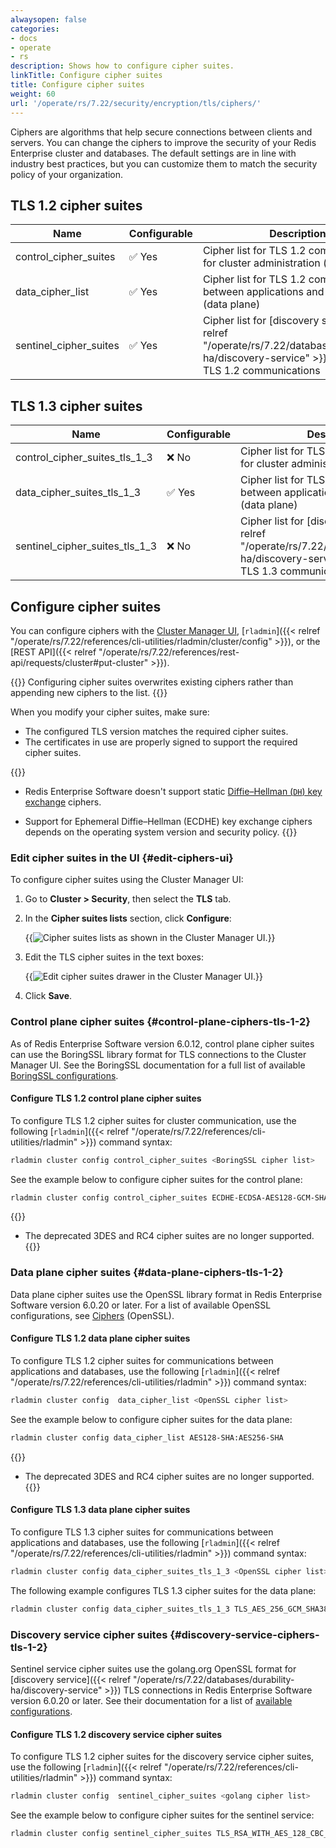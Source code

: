```yaml
---
alwaysopen: false
categories:
- docs
- operate
- rs
description: Shows how to configure cipher suites.
linkTitle: Configure cipher suites
title: Configure cipher suites
weight: 60
url: '/operate/rs/7.22/security/encryption/tls/ciphers/'
---
```


Ciphers are algorithms that help secure connections between clients and servers. You can change the ciphers to improve the security of your Redis Enterprise cluster and databases. The default settings are in line with industry best practices, but you can customize them to match the security policy of your organization.

## TLS 1.2 cipher suites

| Name | Configurable | Description |
|------------|--------------|-------------|
| control_cipher_suites | <span title="Yes">&#x2705; Yes</span> | Cipher list for TLS 1.2 communications for cluster administration (control plane) |
| data_cipher_list | <span title="Yes">&#x2705; Yes</span> | Cipher list for TLS 1.2 communications between applications and databases (data plane) |
| sentinel_cipher_suites | <span title="Yes">&#x2705; Yes</span> | Cipher list for [discovery service]({{< relref "/operate/rs/7.22/databases/durability-ha/discovery-service" >}}) (Sentinel) TLS 1.2 communications |

## TLS 1.3 cipher suites

| Name | Configurable | Description |
|------------|--------------|-------------|
| control_cipher_suites_tls_1_3 | <span title="No">&#x274c; No</span> | Cipher list for TLS 1.3 communications for cluster administration (control plane) |
| data_cipher_suites_tls_1_3 | <span title="Yes">&#x2705; Yes</span> | Cipher list for TLS 1.3 communications between applications and databases (data plane) |
| sentinel_cipher_suites_tls_1_3 | <span title="No">&#x274c; No</span> | Cipher list for [discovery service]({{< relref "/operate/rs/7.22/databases/durability-ha/discovery-service" >}}) (Sentinel) TLS 1.3 communications |

## Configure cipher suites

You can configure ciphers with the [Cluster Manager UI](#edit-ciphers-ui), [`rladmin`]({{< relref "/operate/rs/7.22/references/cli-utilities/rladmin/cluster/config" >}}), or the [REST API]({{< relref "/operate/rs/7.22/references/rest-api/requests/cluster#put-cluster" >}}).

{{<warning>}}
Configuring cipher suites overwrites existing ciphers rather than appending new ciphers to the list.
{{</warning>}}

When you modify your cipher suites, make sure:

- The configured TLS version matches the required cipher suites.
- The certificates in use are properly signed to support the required cipher suites.

{{<note>}}
- Redis Enterprise Software doesn't support static [Diffie–Hellman (`DH`) key exchange](https://en.wikipedia.org/wiki/Diffie%E2%80%93Hellman_key_exchange) ciphers.

- Support for Ephemeral Diffie–Hellman (ECDHE) key exchange ciphers depends on the operating system version and security policy.
{{</note>}}

### Edit cipher suites in the UI {#edit-ciphers-ui}

To configure cipher suites using the Cluster Manager UI:

1. Go to **Cluster > Security**, then select the **TLS** tab.

1. In the **Cipher suites lists** section, click **Configure**:

    {{<image filename="images/rs/screenshots/cluster/security-tls-cipher-suites-view.png" alt="Cipher suites lists as shown in the Cluster Manager UI." >}}

1. Edit the TLS cipher suites in the text boxes:

    {{<image filename="images/rs/screenshots/cluster/security-tls-cipher-suites-edit.png" alt="Edit cipher suites drawer in the Cluster Manager UI." >}}

1. Click **Save**.

### Control plane cipher suites {#control-plane-ciphers-tls-1-2}

As of Redis Enterprise Software version 6.0.12, control plane cipher suites can use the BoringSSL library format for TLS connections to the Cluster Manager UI. See the BoringSSL documentation for a full list of available [BoringSSL configurations](https://github.com/google/boringssl/blob/master/ssl/test/runner/cipher_suites.go#L99-L131).

#### Configure TLS 1.2 control plane cipher suites

To configure TLS 1.2 cipher suites for cluster communication, use the following [`rladmin`]({{< relref "/operate/rs/7.22/references/cli-utilities/rladmin" >}}) command syntax:

```sh
rladmin cluster config control_cipher_suites <BoringSSL cipher list>
```

See the example below to configure cipher suites for the control plane:

```sh
rladmin cluster config control_cipher_suites ECDHE-ECDSA-AES128-GCM-SHA256:ECDHE-RSA-AES128-GCM-SHA256:ECDHE-ECDSA-AES256-GCM-SHA384:ECDHE-RSA-AES256-GCM-SHA384:ECDHE-ECDSA-CHACHA20-POLY1305:ECDHE-RSA-CHACHA20-POLY1305
```
{{<note>}}
- The deprecated 3DES and RC4 cipher suites are no longer supported.
{{</note>}}


### Data plane cipher suites {#data-plane-ciphers-tls-1-2}

Data plane cipher suites use the OpenSSL library format in Redis Enterprise Software version 6.0.20 or later. For a list of available OpenSSL configurations, see [Ciphers](https://www.openssl.org/docs/man1.1.1/man1/ciphers.html) (OpenSSL).

#### Configure TLS 1.2 data plane cipher suites

To configure TLS 1.2 cipher suites for communications between applications and databases, use the following [`rladmin`]({{< relref "/operate/rs/7.22/references/cli-utilities/rladmin" >}}) command syntax:

```sh
rladmin cluster config  data_cipher_list <OpenSSL cipher list>
```

See the example below to configure cipher suites for the data plane:

```sh
rladmin cluster config data_cipher_list AES128-SHA:AES256-SHA
```
{{<note>}}
- The deprecated 3DES and RC4 cipher suites are no longer supported.
{{</note>}}

#### Configure TLS 1.3 data plane cipher suites

To configure TLS 1.3 cipher suites for communications between applications and databases, use the following [`rladmin`]({{< relref "/operate/rs/7.22/references/cli-utilities/rladmin" >}}) command syntax:

```sh
rladmin cluster config data_cipher_suites_tls_1_3 <OpenSSL cipher list>
```

The following example configures TLS 1.3 cipher suites for the data plane:

```sh
rladmin cluster config data_cipher_suites_tls_1_3 TLS_AES_256_GCM_SHA384:TLS_CHACHA20_POLY1305_SHA256:TLS_AES_128_GCM_SHA256
```

### Discovery service cipher suites {#discovery-service-ciphers-tls-1-2}

Sentinel service cipher suites use the golang.org OpenSSL format for [discovery service]({{< relref "/operate/rs/7.22/databases/durability-ha/discovery-service" >}}) TLS connections in Redis Enterprise Software version 6.0.20 or later. See their documentation for a list of [available configurations](https://golang.org/src/crypto/tls/cipher_suites.go).

#### Configure TLS 1.2 discovery service cipher suites

To configure TLS 1.2 cipher suites for the discovery service cipher suites, use the following [`rladmin`]({{< relref "/operate/rs/7.22/references/cli-utilities/rladmin" >}}) command syntax:

```sh
rladmin cluster config  sentinel_cipher_suites <golang cipher list> 
```

See the example below to configure cipher suites for the sentinel service:

```sh
rladmin cluster config sentinel_cipher_suites TLS_RSA_WITH_AES_128_CBC_SHA:TLS_ECDHE_RSA_WITH_AES_256_GCM_SHA384
```
